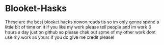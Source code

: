 # Blooket-Hasks
These are the best blooket hacks nowon reads tis so im only gonna spend a little bit of time on it
if you like my work please tell people and im work 6 hours a day just on github so please chak out some of my other work
dont use my work as yours
if you do give me credit please!
